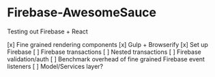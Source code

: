 Firebase-AwesomeSauce
=====================

Testing out Firebase + React

[x] Fine grained rendering components
[x] Gulp + Browserify
[x] Set up Firebase
[ ] Firebase transactions
[ ] Nested transactions
[ ] Firebase validation/auth
[ ] Benchmark overhead of fine grained Firebase event listeners
[ ] Model/Services layer?
